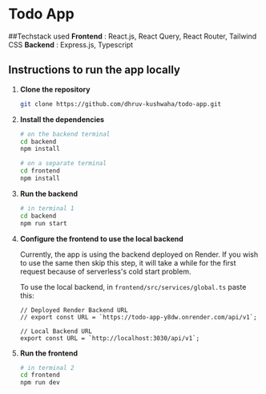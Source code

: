 # Todo App

##Techstack used
    **Frontend** : React.js, React Query, React Router, Tailwind CSS
    **Backend** : Express.js, Typescript
    

## Instructions to run the app locally

1. **Clone the repository**
    
    ```bash
    git clone https://github.com/dhruv-kushwaha/todo-app.git
    ```
    
2. **Install the dependencies**
    
    ```bash
    # on the backend terminal
    cd backend
    npm install
    ```
    
    ```bash
    # on a separate terminal 
    cd frontend
    npm install
    ```
    
3. **Run the backend**
    
    ```bash
    # in terminal 1
    cd backend
    npm run start
    ```
    
4. **Configure the frontend to use the local backend**
    
    Currently, the app is using the backend deployed on Render.
    If you wish to use the same then skip this step, it will take a while for the first request because of serverless's cold start problem.
    
    To use the local backend, in `frontend/src/services/global.ts` paste this:
    
    ```tsx
    // Deployed Render Backend URL
    // export const URL = `https://todo-app-y8dw.onrender.com/api/v1`;
    
    // Local Backend URL
    export const URL = `http://localhost:3030/api/v1`;
    ```
    
6. **Run the frontend**
    
    ```bash
    # in terminal 2
    cd frontend
    npm run dev
    ```
